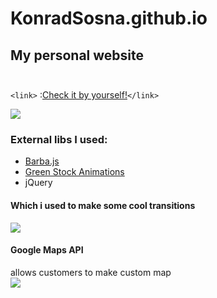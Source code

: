 # KonradSosna.github.io

## My personal website<br><br>
`<link>` :[Check it by yourself!](https://konradsosna.github.io/ "My personal website")`</link>` 

![](https://media.giphy.com/media/Plx6JLzCUp4JFoQoqC/giphy.gif)


### External libs I used:

- [Barba.js](https://barba.js.org/)
- [Green Stock Animations](https://greensock.com/gsap/)
- jQuery

#### Which i used to make some cool transitions
![](https://media.giphy.com/media/R0irIWO9SanQ7YM5N4/giphy.gif)


#### Google Maps API
allows customers to make custom map<br>
![](https://media.giphy.com/media/1pZsCdcAPBuFz3IT6x/giphy.gif)
